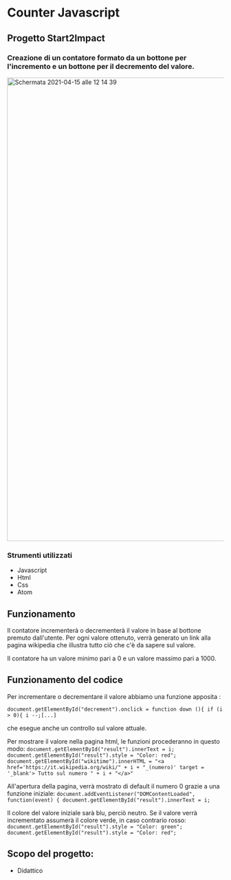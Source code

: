 # Counter Javascript
## Progetto Start2Impact
### Creazione di un contatore formato da un bottone per l'incremento e un bottone per il decremento del valore. 

<img width="1077" alt="Schermata 2021-04-15 alle 12 14 39" src="https://user-images.githubusercontent.com/79061266/114853747-65be3280-9de4-11eb-89ea-18637b4a9afe.png">



### Strumenti utilizzati
* Javascript
* Html
* Css
* Atom


## Funzionamento
Il contatore incrementerà o decrementerà il valore in base al bottone premuto dall'utente. Per ogni valore ottenuto, verrà generato un link alla pagina wikipedia che illustra tutto ciò che c'è da sapere sul valore. 

Il contatore ha un valore minimo pari a 0 e un valore massimo pari a 1000. 


## Funzionamento del codice
Per incrementare o decrementare il valore abbiamo una funzione apposita : 

`document.getElementById("decrement").onclick = function down (){
if (i > 0){
i --;[...]`

che esegue anche un controllo sul valore attuale. 

Per mostrare il valore nella pagina html, le funzioni procederanno in questo modo: 
`document.getElementById("result").innerText = i;
document.getElementById("result").style = "Color: red";
document.getElementById("wikitime").innerHTML = "<a href='https://it.wikipedia.org/wiki/" + i + "_(numero)' target = '_blank'> Tutto sul numero " + i + "</a>"`

All'apertura della pagina, verrà mostrato di default il numero 0 grazie a una funzione iniziale:
`document.addEventListener("DOMContentLoaded", function(event) {
  document.getElementById("result").innerText = i;`
  
Il colore del valore iniziale sarà blu, perciò neutro. Se il valore verrà incrementato assumerà il colore verde, in caso contrario rosso:
`document.getElementById("result").style = "Color: green";`
`document.getElementById("result").style = "Color: red";`

## Scopo del progetto:
* Didattico






